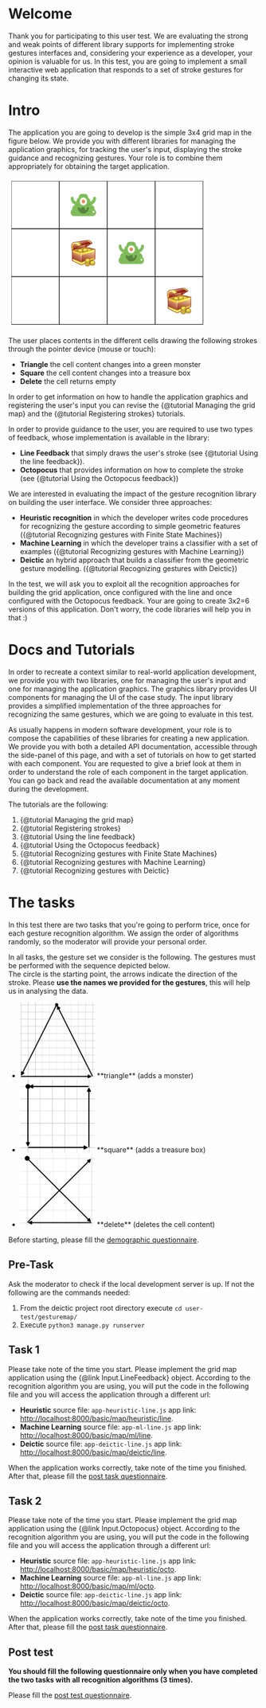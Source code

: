 Welcome
===
Thank you for participating to this user test. We are evaluating the strong and weak points of different
library supports for implementing  stroke gestures interfaces and, considering your experience as a developer, 
your opinion is valuable for us. In this test, you are going to implement a small interactive web application that 
responds to a set of stroke gestures for changing its state. 

Intro
===
The application you are going to develop is the simple 3x4 grid map in the figure below.
We provide you with different libraries for managing 
the application graphics, for tracking the user's input, displaying the stroke guidance and recognizing gestures.
Your role is to combine them appropriately for obtaining the target application.

<img src="./tutorials/img/1-1-sample.png" alt="A sample grid map" style="width: 400px;"/>

The user places contents in the different cells drawing the following strokes through the pointer device (mouse or touch):
*  **Triangle** the cell content changes into a green monster
*  **Square** the cell content changes into a treasure box
*  **Delete** the cell returns empty

In order to get information on how to handle the application graphics and registering the user's input you can 
revise the {@tutorial Managing the grid map} and the {@tutorial Registering strokes} tutorials.

In order to provide guidance to the user, you are required to use two types of feedback, whose implementation is
available in the library:
*  **Line Feedback** that simply draws the user's stroke (see {@tutorial Using the line feedback}).
*  **Octopocus** that provides information on how to complete the stroke (see {@tutorial Using the Octopocus feedback})

We are interested in evaluating the impact of the gesture recognition library on building the user interface. We
consider three approaches:
* **Heuristic recognition** in which the developer writes code procedures for recognizing the gesture according to 
simple geometric features ({@tutorial Recognizing gestures with Finite State Machines})
* **Machine Learning** in which the developer trains a classifier with a set of examples 
({@tutorial Recognizing gestures with Machine Learning})
* **Deictic** an hybrid approach that builds a classifier from the geometric gesture modelling. 
({@tutorial Recognizing gestures with Deictic})

In the test, we will ask you to exploit all the recognition approaches for building the grid application, once 
configured with the line and once configured with the Octopocus feedback. Your are going to create 3x2=6 versions 
of this application. Don't worry, the code libraries will help you in that :) 

Docs and Tutorials
===

In order to recreate a context similar to real-world application development, we provide you with two libraries,
one for managing the user's input and one for managing the application graphics. The graphics library provides UI 
components for managing the UI of the case study.
The input library provides a simplified implementation of the three approaches for recognizing the same gestures, 
which we are going to evaluate in this test.

As usually happens in modern software development, your role is to compose the capabilities of these libraries for 
creating a new application. We provide you with both a detailed API documentation, accessible through the side-panel
of this page, and with a set of tutorials on how to get started with each component. You are requested to give a brief
look at them in order to understand the role of each component in the target application. You can go back and read
the available documentation at any moment during the development. 

The tutorials are the following:
1. {@tutorial Managing the grid map}
2. {@tutorial Registering strokes}
3. {@tutorial Using the line feedback}
4. {@tutorial Using the Octopocus feedback}
5. {@tutorial Recognizing gestures with Finite State Machines}
6. {@tutorial Recognizing gestures with Machine Learning}
7. {@tutorial Recognizing gestures with Deictic} 

The tasks
===

In this test there are two tasks that you're going to perform trice, once for each gesture recognition algorithm.
We assign the order of algorithms randomly, so the moderator will provide your personal order. 

In all tasks, the gesture set we consider is the following. The gestures must be performed with the sequence depicted
below.   
The circle is the starting point, the arrows indicate the direction of the stroke.
Please **use the names we provided for the gestures**, this will help us in analysing the data.
* <img src="./tutorials/img/0-1-triangle.png" alt="" style="width: 150px;"/> 
  **triangle** (adds a monster)
* <img src="./tutorials/img/0-2-square.png" alt="" style="width: 150px;"/> 
  **square** (adds a treasure box)
* <img src="./tutorials/img/0-3-delete.png" alt="" style="width: 150px;"/> 
  **delete** (deletes the cell content)

Before starting, please fill the <a href="http://104.196.211.17/limesurvey/index.php/952736?newtest=Y&lang=it" >
demographic questionnaire</a>.

Pre-Task
--
Ask the moderator to check if the local development server is up. If not the following are the commands needed:
1. From the deictic project root directory execute `cd user-test/gesturemap/`
2. Execute  `python3 manage.py runserver` 

Task 1
---
Please take note of the time you start. 
Please implement the grid map application using the {@link Input.LineFeedback} object. According to the recognition
algorithm you are using, you will put the code in the following file and you will access the application through a
different url:

* **Heuristic** source file: `app-heuristic-line.js` app link: 
<a href="http://localhost:8000/basic/map/heuristic/line" >http://localhost:8000/basic/map/heuristic/line</a>.
* **Machine Learning** source file: `app-ml-line.js` app link: 
<a href="http://localhost:8000/basic/map/ml/line" >http://localhost:8000/basic/map/ml/line</a>.
* **Deictic** source file: `app-deictic-line.js` app link: 
<a href="http://localhost:8000/basic/map/deictic/line" >http://localhost:8000/basic/map/deictic/line</a>.

When the application works correctly, take note of the time you finished. 
After that, please fill the  <a href="http://104.196.211.17/limesurvey/index.php/952736?lang=it" >
post task questionnaire</a>.

Task 2
---
Please take note of the time you start. 
Please implement the grid map application using the {@link Input.Octopocus} object. According to the recognition
algorithm you are using, you will put the code in the following file and you will access the application through a
different url:

* **Heuristic** source file: `app-heuristic-line.js` app link: 
<a href="http://localhost:8000/basic/map/heuristic/octo" >http://localhost:8000/basic/map/heuristic/octo</a>.
* **Machine Learning** source file: `app-ml-line.js` app link: 
<a href="http://localhost:8000/basic/map/ml/octo" >http://localhost:8000/basic/map/ml/octo</a>.
* **Deictic** source file: `app-deictic-line.js` app link: 
<a href="http://localhost:8000/basic/map/deictic/octo" >http://localhost:8000/basic/map/deictic/octo</a>.

When the application works correctly, take note of the time you finished. 
After that, please fill the  <a href="http://104.196.211.17/limesurvey/index.php/873383?lang=it" >
post task questionnaire</a>.

Post test
---
**You should fill the following questionnaire only when you have completed the two tasks with all recognition 
algorithms (3 times).**

Please fill the <a href="http://104.196.211.17/limesurvey/index.php/873383?lang=it" >post test questionnaire</a>.